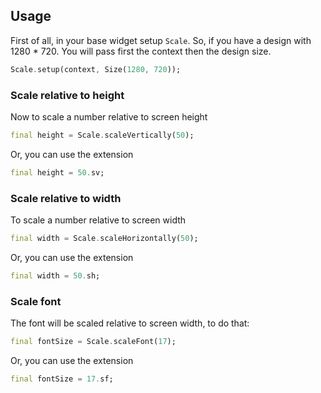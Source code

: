 ## Usage  

First of all, in your base widget setup `Scale`.
So, if you have a design with 1280 * 720. You will pass first the context then the design size.

``` dart
Scale.setup(context, Size(1280, 720));
```

### Scale relative to height
Now to scale a number relative to screen height

``` dart
final height = Scale.scaleVertically(50);
```

Or, you can use the extension
``` dart
final height = 50.sv;
```

### Scale relative to width

To scale a number relative to screen width

``` dart
final width = Scale.scaleHorizontally(50);
```

Or, you can use the extension
``` dart
final width = 50.sh;
```

### Scale font

The font will be scaled relative to screen width, to do that:

``` dart
final fontSize = Scale.scaleFont(17);
```

Or, you can use the extension
``` dart
final fontSize = 17.sf;
```
